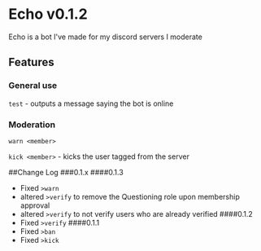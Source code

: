 # Echo v0.1.2
Echo is a bot I've made for my discord servers I 
moderate

## Features
### General use
`test` - outputs a message saying the bot is online

### Moderation
`warn <member>`

`kick <member>` - kicks the user tagged from the server

##Change Log
###0.1.x
####0.1.3
* Fixed `>warn`
* altered `>verify` to remove the Questioning role upon membership approval
* altered `>verify` to not verify users who are already verified
####0.1.2
* Fixed `>verify`
####0.1.1
* Fixed `>ban` 
* Fixed `>kick`